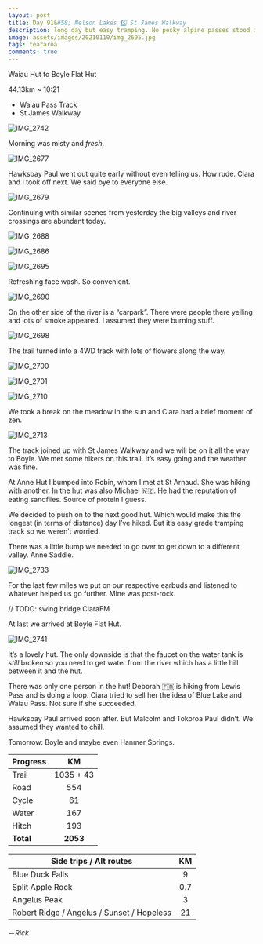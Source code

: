 ```yaml
---
layout: post
title: Day 91&#58; Nelson Lakes 5️⃣ St James Walkway
description: long day but easy tramping. No pesky alpine passes stood in our way. 
image: assets/images/20210110/img_2695.jpg
tags: teararoa
comments: true
---
```


Waiau Hut to Boyle Flat Hut

44.13km ~ 10:21

- Waiau Pass Track
- St James Walkway

![IMG_2742](/assets/images/20210110/img_2742.jpg)

Morning was misty and _fresh_. 

![IMG_2677](/assets/images/20210110/img_2677.jpg)

Hawksbay Paul went out quite early without even telling us. How rude. Ciara and I took off next. We said bye to everyone else. 

![IMG_2679](/assets/images/20210110/img_2679.jpg)

Continuing with similar scenes from yesterday the big valleys and river crossings are abundant today. 

![IMG_2688](/assets/images/20210110/img_2688.jpg)

![IMG_2686](/assets/images/20210110/img_2686.jpg)

![IMG_2695](/assets/images/20210110/img_2695.jpg)

Refreshing face wash. So convenient. 

![IMG_2690](/assets/images/20210110/img_2690.jpg)

On the other side of the river is a “carpark”. There were people there yelling and lots of smoke appeared. I assumed they were burning stuff. 

![IMG_2698](/assets/images/20210110/img_2698.jpg)

The trail turned into a 4WD track with lots of flowers along the way. 

![IMG_2700](/assets/images/20210110/img_2700.jpg)

![IMG_2701](/assets/images/20210110/img_2701.jpg)

![IMG_2710](/assets/images/20210110/img_2710.jpg)

We took a break on the meadow in the sun and Ciara had a brief moment of zen. 

![IMG_2713](/assets/images/20210110/img_2713.jpg)

The track joined up with St James Walkway and we will be on it all the way to Boyle. We met some hikers on this trail. It’s easy going and the weather was fine. 

At Anne Hut I bumped into Robin, whom I met at St Arnaud. She was hiking with another. In the hut was also Michael 🇳🇿. He had the reputation of eating sandflies. Source of protein I guess. 

We decided to push on to the next good hut. Which would make this the longest (in terms of distance) day I’ve hiked. But it’s easy grade tramping track so we weren’t worried. 

There was a little bump we needed to go over to get down to a different valley. Anne Saddle. 

![IMG_2733](/assets/images/20210110/img_2733.jpg)

For the last few miles we put on our respective earbuds and listened to whatever helped us go further. Mine was post-rock. 

// TODO: swing bridge CiaraFM

At last we arrived at Boyle Flat Hut. 

![IMG_2741](/assets/images/20210110/img_2741.jpg)

It’s a lovely hut. The only downside is that the faucet on the water tank is _still_ broken so you need to get water from the river which has a little hill between it and the hut. 

There was only one person in the hut! Deborah 🇫🇷 is hiking from Lewis Pass and is doing a loop. Ciara tried to sell her the idea of Blue Lake and Waiau Pass. Not sure if she succeeded. 

Hawksbay Paul arrived soon after. But Malcolm and Tokoroa Paul didn’t. We assumed they wanted to chill. 

Tomorrow: Boyle and maybe even Hanmer Springs.

| Progress | KM |
| ---- |:----:|
| Trail | 1035 + 43 |
| Road | 554 |
| Cycle | 61 |
| Water | 167 |
| Hitch | 193 |
| **Total** | **2053** |

| Side trips / Alt routes | KM |
| ---- |:----:|
| Blue Duck Falls | 9 |
| Split Apple Rock | 0.7 |
| Angelus Peak | 3 |
| Robert Ridge / Angelus / Sunset / Hopeless | 21 |



－_Rick_